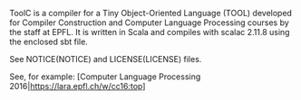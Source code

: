 ToolC is a compiler for a Tiny Object-Oriented Language (TOOL)
developed for Compiler Construction and Computer Language Processing
courses by the staff at EPFL. It is written in Scala and compiles with
scalac 2.11.8 using the enclosed sbt file.

See NOTICE(NOTICE) and LICENSE(LICENSE) files.

See, for example: [Computer Language Processing 2016|https://lara.epfl.ch/w/cc16:top]
